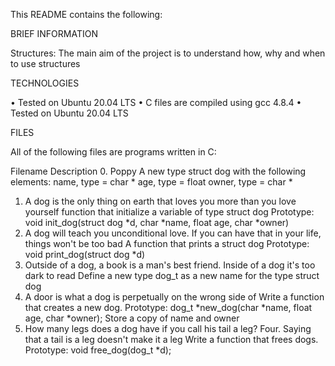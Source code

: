 This README contains the following:


BRIEF INFORMATION 


Structures: The main aim of the project is to understand how, why and when to use structures 


TECHNOLOGIES  


•	Tested on Ubuntu 20.04 LTS
•	C files are compiled using gcc 4.8.4
•	Tested on Ubuntu 20.04 LTS


FILES 


All of the following files are programs written in C: 


Filename	Description
0. Poppy	A new type struct dog with the following elements: 
name, type = char *
age, type = float
owner, type = char *
1. A dog is the only thing on earth that loves you more than you love yourself	function that initialize a variable of type struct dog
Prototype: void init_dog(struct dog *d, char *name, float age, char *owner)
2. A dog will teach you unconditional love. If you can have that in your life, things won't be too bad	A function that prints a struct dog
Prototype: void print_dog(struct dog *d)
3. Outside of a dog, a book is a man's best friend. Inside of a dog it's too dark to read	Define a new type dog_t as a new name for the type struct dog
4. A door is what a dog is perpetually on the wrong side of	Write a function that creates a new dog.
Prototype: dog_t *new_dog(char *name, float age, char *owner); 
Store a copy of name and owner
5. How many legs does a dog have if you call his tail a leg? Four. Saying that a tail is a leg doesn't make it a leg	Write a function that frees dogs. 
Prototype: void free_dog(dog_t *d);

